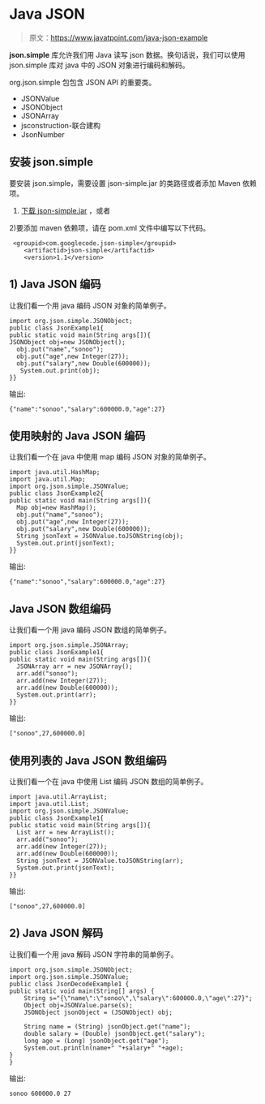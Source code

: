# Java JSON

> 原文：<https://www.javatpoint.com/java-json-example>

**json.simple** 库允许我们用 Java 读写 json 数据。换句话说，我们可以使用 json.simple 库对 java 中的 JSON 对象进行编码和解码。

org.json.simple 包包含 JSON API 的重要类。

*   JSONValue
*   JSONObject
*   JSONArray
*   jsconstruction-联合建构
*   JsonNumber

## 安装 json.simple

要安装 json.simple，需要设置 json-simple.jar 的类路径或者添加 Maven 依赖项。

1) [下载 json-simple.jar](jsonpages/json-simple-1.1.1.jar) ，或者

2)要添加 maven 依赖项，请在 pom.xml 文件中编写以下代码。

```
 <groupid>com.googlecode.json-simple</groupid>
	<artifactid>json-simple</artifactid>
	<version>1.1</version> 

```

## 1) Java JSON 编码

让我们看一个用 java 编码 JSON 对象的简单例子。

```
import org.json.simple.JSONObject;  
public class JsonExample1{  
public static void main(String args[]){  
JSONObject obj=new JSONObject();  
  obj.put("name","sonoo");  
  obj.put("age",new Integer(27));  
  obj.put("salary",new Double(600000));  
   System.out.print(obj);  
}}  

```

输出:

```
{"name":"sonoo","salary":600000.0,"age":27}

```

## 使用映射的 Java JSON 编码

让我们看一个在 java 中使用 map 编码 JSON 对象的简单例子。

```
import java.util.HashMap;
import java.util.Map;
import org.json.simple.JSONValue;
public class JsonExample2{  
public static void main(String args[]){  
  Map obj=new HashMap();  
  obj.put("name","sonoo");  
  obj.put("age",new Integer(27));  
  obj.put("salary",new Double(600000)); 
  String jsonText = JSONValue.toJSONString(obj);
  System.out.print(jsonText);
}}  

```

输出:

```
{"name":"sonoo","salary":600000.0,"age":27}

```

## Java JSON 数组编码

让我们看一个用 java 编码 JSON 数组的简单例子。

```
import org.json.simple.JSONArray;
public class JsonExample1{  
public static void main(String args[]){  
  JSONArray arr = new JSONArray();
  arr.add("sonoo");  
  arr.add(new Integer(27));  
  arr.add(new Double(600000)); 
  System.out.print(arr);
}}  

```

输出:

```
["sonoo",27,600000.0]

```

## 使用列表的 Java JSON 数组编码

让我们看一个在 java 中使用 List 编码 JSON 数组的简单例子。

```
import java.util.ArrayList;
import java.util.List;
import org.json.simple.JSONValue;
public class JsonExample1{  
public static void main(String args[]){  
  List arr = new ArrayList();
  arr.add("sonoo");  
  arr.add(new Integer(27));  
  arr.add(new Double(600000)); 
  String jsonText = JSONValue.toJSONString(arr);
  System.out.print(jsonText);
}}  

```

输出:

```
["sonoo",27,600000.0]

```

## 2) Java JSON 解码

让我们看一个用 java 解码 JSON 字符串的简单例子。

```
import org.json.simple.JSONObject;
import org.json.simple.JSONValue;
public class JsonDecodeExample1 {
public static void main(String[] args) {
	String s="{\"name\":\"sonoo\",\"salary\":600000.0,\"age\":27}";
	Object obj=JSONValue.parse(s);
	JSONObject jsonObject = (JSONObject) obj;

	String name = (String) jsonObject.get("name");
	double salary = (Double) jsonObject.get("salary");
	long age = (Long) jsonObject.get("age");
	System.out.println(name+" "+salary+" "+age);
}
}

```

输出:

```
sonoo 600000.0 27

```